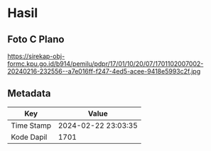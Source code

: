# Hasil

## Foto C Plano

https://sirekap-obj-formc.kpu.go.id/b914/pemilu/pdpr/17/01/10/20/07/1701102007002-20240216-232556--a7e016ff-f247-4ed5-acee-9418e5993c2f.jpg


## Metadata

| Key        | Value               |
| ---------- | ------------------- |
| Time Stamp | 2024-02-22 23:03:35 |
| Kode Dapil | 1701                |



